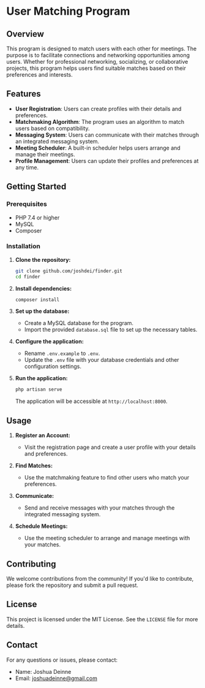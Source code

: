 

# User Matching Program

## Overview

This program is designed to match users with each other for meetings. The purpose is to facilitate connections and networking opportunities among users. Whether for professional networking, socializing, or collaborative projects, this program helps users find suitable matches based on their preferences and interests.

## Features

- **User Registration**: Users can create profiles with their details and preferences.
- **Matchmaking Algorithm**: The program uses an algorithm to match users based on compatibility.
- **Messaging System**: Users can communicate with their matches through an integrated messaging system.
- **Meeting Scheduler**: A built-in scheduler helps users arrange and manage their meetings.
- **Profile Management**: Users can update their profiles and preferences at any time.

## Getting Started

### Prerequisites

- PHP 7.4 or higher
- MySQL
- Composer

### Installation

1. **Clone the repository:**

    ```sh
    git clone github.com/joshdei/finder.git
    cd finder
    ```

2. **Install dependencies:**

    ```sh
    composer install
    ```

3. **Set up the database:**

    - Create a MySQL database for the program.
    - Import the provided `database.sql` file to set up the necessary tables.

4. **Configure the application:**

    - Rename `.env.example` to `.env`.
    - Update the `.env` file with your database credentials and other configuration settings.

5. **Run the application:**

    ```sh
    php artisan serve
    ```

    The application will be accessible at `http://localhost:8000`.

## Usage

1. **Register an Account:**
   - Visit the registration page and create a user profile with your details and preferences.

2. **Find Matches:**
   - Use the matchmaking feature to find other users who match your preferences.

3. **Communicate:**
   - Send and receive messages with your matches through the integrated messaging system.

4. **Schedule Meetings:**
   - Use the meeting scheduler to arrange and manage meetings with your matches.

## Contributing

We welcome contributions from the community! If you'd like to contribute, please fork the repository and submit a pull request.

## License

This project is licensed under the MIT License. See the `LICENSE` file for more details.

## Contact

For any questions or issues, please contact:

- Name: Joshua Deinne
- Email: joshuadeinne@gmail.com


